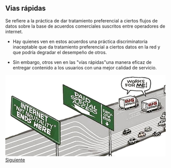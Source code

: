 ## Vias rápidas

Se refiere a la práctica de dar tratamiento preferencial a ciertos flujos
de datos sobre la base de acuerdos comerciales suscritos entre operadores 
de internet.

- Hay quienes ven en estos acuerdos una práctica discriminatoria inaceptable
que da tratamiento preferencial a ciertos datos en la red y que podría degradar
el desempeño de otros.

- Sin embargo, otros ven en las "vías rápidas"una manera eficaz de entregar
contenido a los usuarios con una mejor calidad de servicio.

![Una autovía se estrecha desde el "internet libre" hacia uno no libre, lo que antes eran 6 carriles ahora son 2 para grandes compañias, quedan lo que antes eran 3 carriles para TODOS LOS DEMAS VEHICULOS](./images/rapidoparaalgunos.jpeg)
[Siguiente](estrangulamiento.md)